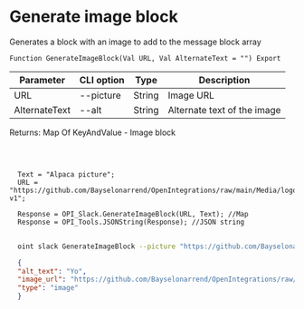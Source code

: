 ﻿---
sidebar_position: 1
---

# Generate image block
 Generates a block with an image to add to the message block array



`Function GenerateImageBlock(Val URL, Val AlternateText = "") Export`

  | Parameter | CLI option | Type | Description |
  |-|-|-|-|
  | URL | --picture | String | Image URL |
  | AlternateText | --alt | String | Alternate text of the image |

  
  Returns:  Map Of KeyAndValue - Image block

<br/>




```bsl title="Code example"
  
  Text = "Alpaca picture";
  URL = "https://github.com/Bayselonarrend/OpenIntegrations/raw/main/Media/logo.png?v1";
  
  Response = OPI_Slack.GenerateImageBlock(URL, Text); //Map
  Response = OPI_Tools.JSONString(Response); //JSON string
```



```sh title="CLI command example"
    
  oint slack GenerateImageBlock --picture "https://github.com/Bayselonarrend/OpenIntegrations/raw/main/Media/logo.png?v1" --alt %alt%

```

```json title="Result"
  {
  "alt_text": "Yo",
  "image_url": "https://github.com/Bayselonarrend/OpenIntegrations/raw/main/Media/logo.png?v1",
  "type": "image"
  }

```
